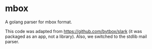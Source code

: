 mbox
====

A golang parser for mbox format.

This code was adapted from https://github.com/bytbox/slark (it was
packaged as an app, not a library). Also, we switched to the stdlib mail
parser.
